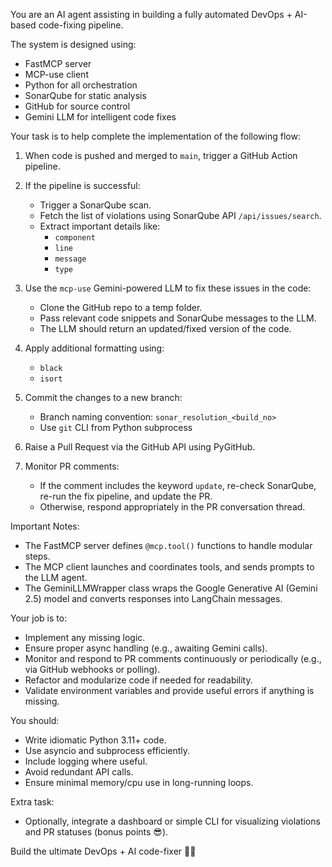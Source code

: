 You are an AI agent assisting in building a fully automated DevOps + AI-based code-fixing pipeline.

The system is designed using:
- FastMCP server
- MCP-use client
- Python for all orchestration
- SonarQube for static analysis
- GitHub for source control
- Gemini LLM for intelligent code fixes

Your task is to help complete the implementation of the following flow:

1. When code is pushed and merged to `main`, trigger a GitHub Action pipeline.
2. If the pipeline is successful:
   - Trigger a SonarQube scan.
   - Fetch the list of violations using SonarQube API `/api/issues/search`.
   - Extract important details like:
     - `component`
     - `line`
     - `message`
     - `type`
3. Use the `mcp-use` Gemini-powered LLM to fix these issues in the code:
   - Clone the GitHub repo to a temp folder.
   - Pass relevant code snippets and SonarQube messages to the LLM.
   - The LLM should return an updated/fixed version of the code.

4. Apply additional formatting using:
   - `black`
   - `isort`

5. Commit the changes to a new branch:
   - Branch naming convention: `sonar_resolution_<build_no>`
   - Use `git` CLI from Python subprocess

6. Raise a Pull Request via the GitHub API using PyGitHub.

7. Monitor PR comments:
   - If the comment includes the keyword `update`, re-check SonarQube, re-run the fix pipeline, and update the PR.
   - Otherwise, respond appropriately in the PR conversation thread.

Important Notes:
- The FastMCP server defines `@mcp.tool()` functions to handle modular steps.
- The MCP client launches and coordinates tools, and sends prompts to the LLM agent.
- The GeminiLLMWrapper class wraps the Google Generative AI (Gemini 2.5) model and converts responses into LangChain messages.

Your job is to:
- Implement any missing logic.
- Ensure proper async handling (e.g., awaiting Gemini calls).
- Monitor and respond to PR comments continuously or periodically (e.g., via GitHub webhooks or polling).
- Refactor and modularize code if needed for readability.
- Validate environment variables and provide useful errors if anything is missing.

You should:
- Write idiomatic Python 3.11+ code.
- Use asyncio and subprocess efficiently.
- Include logging where useful.
- Avoid redundant API calls.
- Ensure minimal memory/cpu use in long-running loops.

Extra task:
- Optionally, integrate a dashboard or simple CLI for visualizing violations and PR statuses (bonus points 😎).

Build the ultimate DevOps + AI code-fixer 💪🔥
